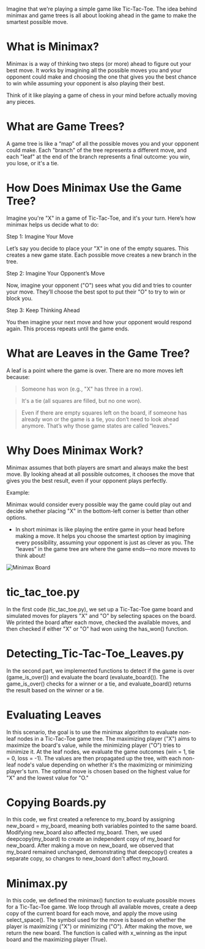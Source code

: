 Imagine that we're playing a simple game like Tic-Tac-Toe. The idea behind minimax and game trees is all about looking ahead in the game to make the smartest possible move.

# What is Minimax?
Minimax is a way of thinking two steps (or more) ahead to figure out your best move. It works by imagining all the possible moves you and your opponent could make and choosing the one that gives you the best chance to win while assuming your opponent is also playing their best.

Think of it like playing a game of chess in your mind before actually moving any pieces.

# What are Game Trees?
A game tree is like a “map” of all the possible moves you and your opponent could make. Each "branch" of the tree represents a different move, and each "leaf" at the end of the branch represents a final outcome: you win, you lose, or it's a tie.


# How Does Minimax Use the Game Tree?
Imagine you're "X" in a game of Tic-Tac-Toe, and it's your turn. Here’s how minimax helps us decide what to do:

Step 1: Imagine Your Move

Let’s say you decide to place your "X" in one of the empty squares. This creates a new game state. Each possible move creates a new branch in the tree.

Step 2: Imagine Your Opponent’s Move

Now, imagine your opponent ("O") sees what you did and tries to counter your move. They’ll choose the best spot to put their "O" to try to win or block you.

Step 3: Keep Thinking Ahead

You then imagine your next move and how your opponent would respond again. This process repeats until the game ends.

# What are Leaves in the Game Tree?
A leaf is a point where the game is over. There are no more moves left because:

> Someone has won (e.g., "X" has three in a row).

> It's a tie (all squares are filled, but no one won).

> Even if there are empty squares left on the board, if someone has already won or the game is a tie, you don’t need to look ahead anymore. That’s why those game states are called “leaves.”


# Why Does Minimax Work?
Minimax assumes that both players are smart and always make the best move. By looking ahead at all possible outcomes, it chooses the move that gives you the best result, even if your opponent plays perfectly.

Example:

Minimax would consider every possible way the game could play out and decide whether placing "X" in the bottom-left corner is better than other options.

* In short minimax is like playing the entire game in your head before making a move. It helps you choose the smartest option by imagining every possibility, assuming your opponent is just as clever as you. The “leaves” in the game tree are where the game ends—no more moves to think about!

![Minimax Board](https://github.com/user-attachments/assets/9581de33-4e33-437e-bc0e-c111deb1c51d)


# tic_tac_toe.py
In the first code (tic_tac_toe.py), we set up a Tic-Tac-Toe game board and simulated moves for players "X" and "O" by selecting spaces on the board. We printed the board after each move, checked the available moves, and then checked if either "X" or "O" had won using the has_won() function.

# Detecting_Tic-Tac-Toe_Leaves.py
In the second part, we implemented functions to detect if the game is over (game_is_over()) and evaluate the board (evaluate_board()). The game_is_over() checks for a winner or a tie, and evaluate_board() returns the result based on the winner or a tie.

# Evaluating Leaves
In this scenario, the goal is to use the minimax algorithm to evaluate non-leaf nodes in a Tic-Tac-Toe game tree. The maximizing player ("X") aims to maximize the board's value, while the minimizing player ("O") tries to minimize it. At the leaf nodes, we evaluate the game outcomes (win = 1, tie = 0, loss = -1). The values are then propagated up the tree, with each non-leaf node's value depending on whether it's the maximizing or minimizing player's turn. The optimal move is chosen based on the highest value for "X" and the lowest value for "O."

# Copying Boards.py
In this code, we first created a reference to my_board by assigning new_board = my_board, meaning both variables pointed to the same board. Modifying new_board also affected my_board. Then, we used deepcopy(my_board) to create an independent copy of my_board for new_board. After making a move on new_board, we observed that my_board remained unchanged, demonstrating that deepcopy() creates a separate copy, so changes to new_board don't affect my_board.

# Minimax.py
In this code, we defined the minimax() function to evaluate possible moves for a Tic-Tac-Toe game. We loop through all available moves, create a deep copy of the current board for each move, and apply the move using select_space(). The symbol used for the move is based on whether the player is maximizing ("X") or minimizing ("O"). After making the move, we return the new board. The function is called with x_winning as the input board and the maximizing player (True).
